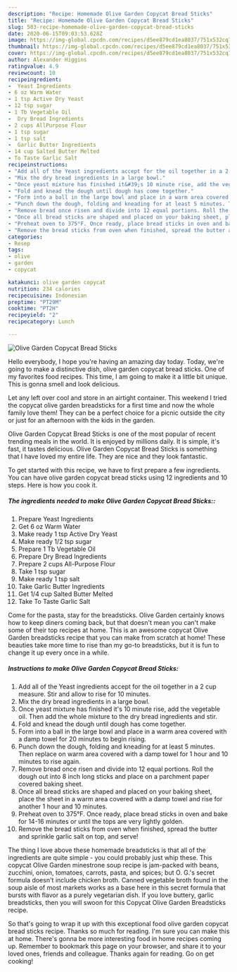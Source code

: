 ```yaml
---
description: "Recipe: Homemade Olive Garden Copycat Bread Sticks"
title: "Recipe: Homemade Olive Garden Copycat Bread Sticks"
slug: 503-recipe-homemade-olive-garden-copycat-bread-sticks
date: 2020-06-15T09:03:53.628Z
image: https://img-global.cpcdn.com/recipes/d5ee879cd1ea8037/751x532cq70/olive-garden-copycat-bread-sticks-recipe-main-photo.jpg
thumbnail: https://img-global.cpcdn.com/recipes/d5ee879cd1ea8037/751x532cq70/olive-garden-copycat-bread-sticks-recipe-main-photo.jpg
cover: https://img-global.cpcdn.com/recipes/d5ee879cd1ea8037/751x532cq70/olive-garden-copycat-bread-sticks-recipe-main-photo.jpg
author: Alexander Higgins
ratingvalue: 4.9
reviewcount: 10
recipeingredient:
-  Yeast Ingredients
- 6 oz Warm Water
- 1 tsp Active Dry Yeast
- 12 tsp sugar
- 1 Tb Vegetable Oil
-  Dry Bread Ingredients
- 2 cups AllPurpose Flour
- 1 tsp sugar
- 1 tsp salt
-  Garlic Butter Ingredients
- 14 cup Salted Butter Melted
- To Taste Garlic Salt
recipeinstructions:
- "Add all of the Yeast ingredients accept for the oil together in a 2 cup measure. Stir and allow to rise for 10 minutes."
- "Mix the dry bread ingredients in a large bowl."
- "Once yeast mixture has finished it&#39;s 10 minute rise, add the vegetable oil. Then add the whole mixture to the dry bread ingredients and stir."
- "Fold and knead the dough until dough has come together."
- "Form into a ball in the large bowl and place in a warm area covered with a damp towel for 20 minutes to begin rising."
- "Punch down the dough, folding and kneading for at least 5 minutes. Then replace on warm area covered with a damp towel for 1 hour and 10 minutes to rise again."
- "Remove bread once risen and divide into 12 equal portions. Roll the dough out into 8 inch long sticks and place on a parchment paper covered baking sheet."
- "Once all bread sticks are shaped and placed on your baking sheet, place the sheet in a warm area covered with a damp towel and rise for another 1 hour and 10 minutes."
- "Preheat oven to 375°F. Once ready, place bread sticks in oven and bake for 14-16 minutes or until the tops are very lightly golden."
- "Remove the bread sticks from oven when finished, spread the butter and sprinkle garlic salt on top, and serve!"
categories:
- Resep
tags:
- olive
- garden
- copycat

katakunci: olive garden copycat
nutrition: 234 calories
recipecuisine: Indonesian
preptime: "PT29M"
cooktime: "PT2H"
recipeyield: "2"
recipecategory: Lunch

---
```



![Olive Garden Copycat Bread Sticks](https://img-global.cpcdn.com/recipes/d5ee879cd1ea8037/751x532cq70/olive-garden-copycat-bread-sticks-recipe-main-photo.jpg)

Hello everybody, I hope you're having an amazing day today. Today, we're going to make a distinctive dish, olive garden copycat bread sticks. One of my favorites food recipes. This time, I am going to make it a little bit unique. This is gonna smell and look delicious.

Let any left over cool and store in an airtight container. This weekend I tried the copycat olive garden breadsticks for a first time and now the whole family love them! They can be a perfect choice for a picnic outside the city or just for an afternoon with the kids in the garden.

Olive Garden Copycat Bread Sticks is one of the most popular of recent trending meals in the world. It is enjoyed by millions daily. It is simple, it's fast, it tastes delicious. Olive Garden Copycat Bread Sticks is something that I have loved my entire life. They are nice and they look fantastic.


To get started with this recipe, we have to first prepare a few ingredients. You can have olive garden copycat bread sticks using 12 ingredients and 10 steps. Here is how you cook it.

##### The ingredients needed to make Olive Garden Copycat Bread Sticks::

1. Prepare  Yeast Ingredients
1. Get 6 oz Warm Water
1. Make ready 1 tsp Active Dry Yeast
1. Make ready 1/2 tsp sugar
1. Prepare 1 Tb Vegetable Oil
1. Prepare  Dry Bread Ingredients
1. Prepare 2 cups All-Purpose Flour
1. Take 1 tsp sugar
1. Make ready 1 tsp salt
1. Take  Garlic Butter Ingredients
1. Get 1/4 cup Salted Butter Melted
1. Take To Taste Garlic Salt


Come for the pasta, stay for the breadsticks. Olive Garden certainly knows how to keep diners coming back, but that doesn&#39;t mean you can&#39;t make some of their top recipes at home. This is an awesome copycat Olive Garden breadsticks recipe that you can make from scratch at home! These beauties take more time to rise than my go-to breadsticks, but it is fun to change it up every once in a while. 

##### Instructions to make Olive Garden Copycat Bread Sticks:

1. Add all of the Yeast ingredients accept for the oil together in a 2 cup measure. Stir and allow to rise for 10 minutes.
1. Mix the dry bread ingredients in a large bowl.
1. Once yeast mixture has finished it&#39;s 10 minute rise, add the vegetable oil. Then add the whole mixture to the dry bread ingredients and stir.
1. Fold and knead the dough until dough has come together.
1. Form into a ball in the large bowl and place in a warm area covered with a damp towel for 20 minutes to begin rising.
1. Punch down the dough, folding and kneading for at least 5 minutes. Then replace on warm area covered with a damp towel for 1 hour and 10 minutes to rise again.
1. Remove bread once risen and divide into 12 equal portions. Roll the dough out into 8 inch long sticks and place on a parchment paper covered baking sheet.
1. Once all bread sticks are shaped and placed on your baking sheet, place the sheet in a warm area covered with a damp towel and rise for another 1 hour and 10 minutes.
1. Preheat oven to 375°F. Once ready, place bread sticks in oven and bake for 14-16 minutes or until the tops are very lightly golden.
1. Remove the bread sticks from oven when finished, spread the butter and sprinkle garlic salt on top, and serve!


The thing I love above these homemade breadsticks is that all of the ingredients are quite simple - you could probably just whip these. This copycat Olive Garden minestrone soup recipe is jam-packed with beans, zucchini, onion, tomatoes, carrots, pasta, and spices; but O. G.&#39;s secret formula doesn&#39;t include chicken broth. Canned vegetable broth found in the soup aisle of most markets works as a base here in this secret formula that bursts with flavor as a purely vegetarian dish. If you love buttery, garlic breadsticks, then you will swoon for this Copycat Olive Garden Breadsticks recipe. 

So that's going to wrap it up with this exceptional food olive garden copycat bread sticks recipe. Thanks so much for reading. I'm sure you can make this at home. There's gonna be more interesting food in home recipes coming up. Remember to bookmark this page on your browser, and share it to your loved ones, friends and colleague. Thanks again for reading. Go on get cooking!
